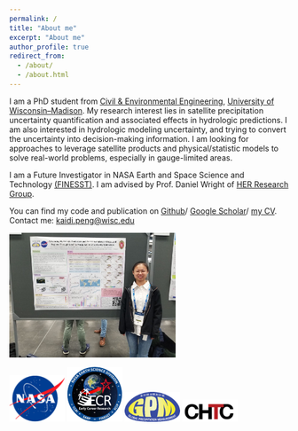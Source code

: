 ```yaml
---
permalink: /
title: "About me"
excerpt: "About me"
author_profile: true
redirect_from: 
  - /about/
  - /about.html
---
```


I am a PhD student from [Civil & Environmental Engineering](https://engineering.wisc.edu/departments/civil-environmental-engineering/), [University of Wisconsin–Madison](https://www.wisc.edu/). My research interest lies in satellite precipitation uncertainty quantification and associated effects in hydrologic predictions. I am also interested in hydrologic modeling uncertainty, and trying to convert the uncertainty into decision-making information. I am looking for approaches to leverage satellite products and physical/statistic models to solve real-world problems, especially in gauge-limited areas. 

I am a Future Investigator in NASA Earth and Space Science and Technology [(FINESST)](https://science.nasa.gov/earth-science/early-career-opportunities). I am advised by Prof. Daniel Wright of [HER Research Group](https://her.cee.wisc.edu/).

You can find my code and publication on
[Github](https://github.com/KaidiWisc)/
[Google Scholar](https://scholar.google.com/citations?hl=en&user=JKfgQ3gAAAAJ)/
[my CV](https://docs.google.com/document/d/1qmO_HtZp5HY9AUtcXic8B_frZ4py61jZ/edit?usp=sharing&ouid=113246705528556769200&rtpof=true&sd=true).
Contact me: kaidi.peng@wisc.edu

<img src='/images/conf.me.1.png' width='300px'>

<img src='/images/nasa.png' width='100px'>  <img src='/images/ECR.png' width='100px'>  <img src='/images/GPM.png' width='100px'>  <img src='/images/CHTC.png' width='100px'>
